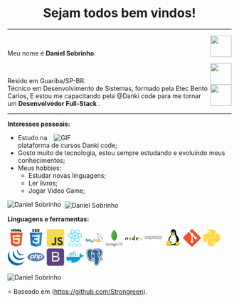 <h1 align="center"> Sejam todos bem vindos! </h1>
<hr />
<a href="https://github.com/Dansobrinho" target="_blank">
  <img align="right" src="https://cdn.iconscout.com/icon/free/png-256/github-108-438008.png" width="48px" height="48px">
</a><br />
<p align="left" >
Meu nome é <b> Daniel Sobrinho</b>.
</p>
<a href="https://www.instagram.com/Daniel Sobrinho/" target="_blank">
  <img align="right" src="https://cdn.icon-icons.com/icons2/1211/PNG/512/1491579602-yumminkysocialmedia36_83067.png" width="48px" height="48px">
</a><br />
<p align="left" >
Resido em Guariba/SP-BR.<br />
<a href="https://www.linkedin.com/in/Daniel Sobrinho/" target="_blank">
  <img align="right" src="https://i.ibb.co/Kx2GSrT/linkedin.png" width="48px" height="48px">
</a>
Técnico em Desenvolvimento de Sistemas, formado pela Etec Bento Carlos,
E estou me capacitando pela @Danki code para me tornar um <b>Desenvolvedor Full-Stack </b>.
</p>

<hr />

**Interesses pessoais:**

<img align="right" alt="GIF" src="https://octocat-generator-assets.githubusercontent.com/my-octocat-1626111106194.png" width="400px" />

- Estudo na plataforma de cursos Danki code; 
- Gosto muito de tecnologia, estou sempre estudando e evoluindo meus conhecimentos;
- Meus hobbies: 
  - Estudar novas linguagens; 
  - Ler livros;
  - Jogar Video Game;
<p>
  <img align="left" src="https://github-readme-stats.vercel.app/api/top-langs/?username=Dansobrinho&layout=compact&theme=graywhite&title_color=268bd2" alt="Daniel Sobrinho" />
</p>
<p>&nbsp;
  <img align="center" src="https://github-readme-stats.vercel.app/api?username=Dansobrinho&count_private=true&show_icons=true&theme=graywhite&icon_color=268bd2&title_color=268bd2" alt="Daniel Sobrinho" />
</p>

**Linguagens e ferramentas:**  

<p align="left">
<img src="https://raw.githubusercontent.com/devicons/devicon/master/icons/html5/html5-original-wordmark.svg" alt="html5" width="40" height="40"/> 
<img src="https://raw.githubusercontent.com/devicons/devicon/master/icons/css3/css3-original-wordmark.svg" alt="css3" width="40" height="40"/> 
<img src="https://raw.githubusercontent.com/devicons/devicon/master/icons/javascript/javascript-original.svg" alt="javascript" width="40" height="40"/> 
<img src="https://raw.githubusercontent.com/devicons/devicon/master/icons/react/react-original-wordmark.svg" alt="react" width="40" height="40"/> 
<img src="https://raw.githubusercontent.com/devicons/devicon/master/icons/mysql/mysql-original-wordmark.svg" alt="mysql" width="40" height="40"/> 
<img src="https://raw.githubusercontent.com/devicons/devicon/master/icons/mongodb/mongodb-original-wordmark.svg" alt="mongodb" width="40" height="40"/> 
<img src="https://raw.githubusercontent.com/devicons/devicon/master/icons/nodejs/nodejs-original-wordmark.svg" alt="nodejs" width="40" height="40"/> 
<img src="https://raw.githubusercontent.com/devicons/devicon/master/icons/express/express-original-wordmark.svg" alt="express" width="40" height="40"/> 
<img src="https://raw.githubusercontent.com/devicons/devicon/master/icons/linux/linux-original.svg" alt="linux" width="40" height="40" />
<img src="https://raw.githubusercontent.com/devicons/devicon/master/icons/git/git-original.svg" alt="git" width="40" height="40"/> 
<img src="https://raw.githubusercontent.com/devicons/devicon/master/icons/python/python-plain.svg" alt="Python" width="40" height="40" />
<img src="https://raw.githubusercontent.com/devicons/devicon/master/icons/jquery/jquery-plain.svg" alt="Jquery" width="40" height="40" />
<img src="https://raw.githubusercontent.com/devicons/devicon/master/icons/php/php-plain.svg" alt="PHP" width="40" height="40" />
<img src="https://raw.githubusercontent.com/devicons/devicon/master/icons/bootstrap/bootstrap-plain.svg" alt="Bootstrap" width="40" height="40" />
<img src="https://raw.githubusercontent.com/devicons/devicon/master/icons/docker/docker-plain.svg" alt="Docker" width="40" height="40" />
<img src="https://raw.githubusercontent.com/devicons/devicon/master/icons/postgresql/postgresql-plain.svg" alt="postgresql" width="40" height="40" />

</p>



<p align="left"> <img src="https://komarev.com/ghpvc/?username=Dansobrinho" alt="Daniel Sobrinho" /> </p>

⭐️ Baseado em (https://github.com/Strongreen).

